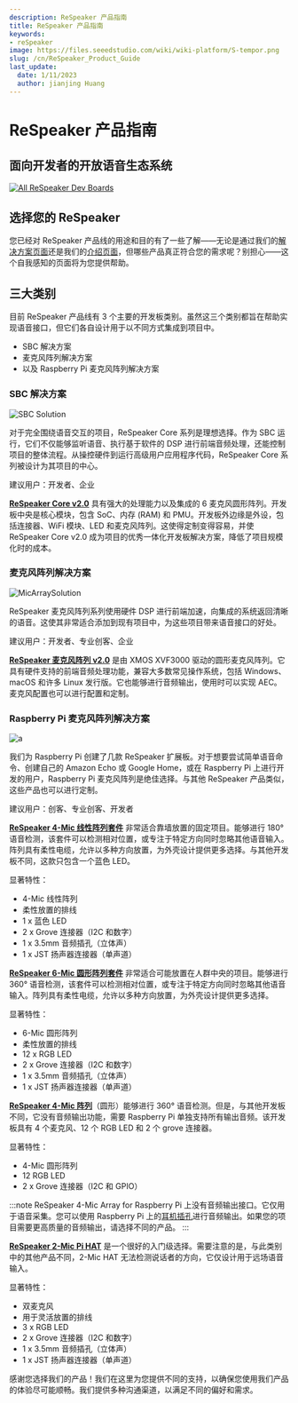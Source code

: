 ```yaml
---
description: ReSpeaker 产品指南
title: ReSpeaker 产品指南
keywords:
- reSpeaker
image: https://files.seeedstudio.com/wiki/wiki-platform/S-tempor.png
slug: /cn/ReSpeaker_Product_Guide
last_update:
  date: 1/11/2023
  author: jianjing Huang
---
```


# **ReSpeaker 产品指南**

## 面向开发者的开放语音生态系统

[![All ReSpeaker Dev Boards](https://files.seeedstudio.com/wiki/ReSpeakerSolutions/img/FullReSpeakerLine.png)](https://www.seeedstudio.com/series/Respeaker-10.html)

## **选择您的 ReSpeaker**

您已经对 ReSpeaker 产品线的用途和目的有了一些了解——无论是通过我们的[解决方案页面](https://wiki.seeedstudio.com/cn/ReSpeaker_Solutions/)还是我们的[介绍页面](https://wiki.seeedstudio.com/cn/ReSpeaker/)，但哪些产品真正符合您的需求呢？别担心——这个自我感知的页面将为您提供帮助。

## **三大类别**

目前 ReSpeaker 产品线有 3 个主要的开发板类别。虽然这三个类别都旨在帮助实现语音接口，但它们各自设计用于以不同方式集成到项目中。

- SBC 解决方案
- 麦克风阵列解决方案
- 以及 Raspberry Pi 麦克风阵列解决方案

### **SBC 解决方案**

![SBC Solution](https://files.seeedstudio.com/wiki/ReSpeakerProductGuide/img/SBC_Solution.png)

对于完全围绕语音交互的项目，ReSpeaker Core 系列是理想选择。作为 SBC 运行，它们不仅能够监听语音、执行基于软件的 DSP 进行前端音频处理，还能控制项目的整体流程。从操控硬件到运行高级用户应用程序代码，ReSpeaker Core 系列被设计为其项目的中心。

建议用户：开发者、企业

**[ReSpeaker Core v2.0](https://wiki.seeedstudio.com/cn/ReSpeaker_Core_v2.0/)** 具有强大的处理能力以及集成的 6 麦克风圆形阵列。开发板中央是核心模块，包含 SoC、内存 (RAM) 和 PMU。开发板外边缘是外设，包括连接器、WiFi 模块、LED 和麦克风阵列。这使得定制变得容易，并使 ReSpeaker Core v2.0 成为项目的优秀一体化开发板解决方案，降低了项目规模化时的成本。

### **麦克风阵列解决方案**

![MicArraySolution](https://files.seeedstudio.com/wiki/ReSpeakerProductGuide/img/Mic_Array_Solution.png)

ReSpeaker 麦克风阵列系列使用硬件 DSP 进行前端加速，向集成的系统返回清晰的语音。这使其非常适合添加到现有项目中，为这些项目带来语音接口的好处。

建议用户：开发者、专业创客、企业

**[ReSpeaker 麦克风阵列 v2.0](https://wiki.seeedstudio.com/cn/ReSpeaker_Mic_Array_v2.0/)** 是由 XMOS XVF3000 驱动的圆形麦克风阵列。它具有硬件支持的前端音频处理功能，兼容大多数常见操作系统，包括 Windows、macOS 和许多 Linux 发行版。它也能够进行音频输出，使用时可以实现 AEC。麦克风配置也可以进行配置和定制。

### **Raspberry Pi 麦克风阵列解决方案**

![a](https://files.seeedstudio.com/wiki/ReSpeakerProductGuide/img/Raspberry_Pi_Mic_Array_Solutions.png)

我们为 Raspberry Pi 创建了几款 ReSpeaker 扩展板。对于想要尝试简单语音命令、创建自己的 Amazon Echo 或 Google Home，或在 Raspberry Pi 上进行开发的用户，Raspberry Pi 麦克风阵列是绝佳选择。与其他 ReSpeaker 产品类似，这些产品也可以进行定制。

建议用户：创客、专业创客、开发者

**[ReSpeaker 4-Mic 线性阵列套件](https://wiki.seeedstudio.com/cn/ReSpeaker_4-Mic_Linear_Array_Kit_for_Raspberry_Pi/)** 非常适合靠墙放置的固定项目。能够进行 180° 语音检测，该套件可以检测相对位置，或专注于特定方向同时忽略其他语音输入。阵列具有柔性电缆，允许以多种方向放置，为外壳设计提供更多选择。与其他开发板不同，这款只包含一个蓝色 LED。

显著特性：

- 4-Mic 线性阵列
- 柔性放置的排线
- 1 x 蓝色 LED
- 2 x Grove 连接器（I2C 和数字）
- 1 x 3.5mm 音频插孔（立体声）
- 1 x JST 扬声器连接器（单声道）

**[ReSpeaker 6-Mic 圆形阵列套件](https://wiki.seeedstudio.com/cn/ReSpeaker_6-Mic_Circular_Array_kit_for_Raspberry_Pi/)** 非常适合可能放置在人群中央的项目。能够进行 360° 语音检测，该套件可以检测相对位置，或专注于特定方向同时忽略其他语音输入。阵列具有柔性电缆，允许以多种方向放置，为外壳设计提供更多选择。

显著特性：

- 6-Mic 圆形阵列
- 柔性放置的排线
- 12 x RGB LED
- 2 x Grove 连接器（I2C 和数字）
- 1 x 3.5mm 音频插孔（立体声）
- 1 x JST 扬声器连接器（单声道）

**[ReSpeaker 4-Mic 阵列](https://wiki.seeedstudio.com/cn/ReSpeaker_4_Mic_Array_for_Raspberry_Pi/)**（圆形）能够进行 360° 语音检测。但是，与其他开发板不同，它没有音频输出功能，需要 Raspberry Pi 单独支持所有输出音频。该开发板具有 4 个麦克风、12 个 RGB LED 和 2 个 grove 连接器。

显著特性：

- 4-Mic 圆形阵列
- 12 RGB LED
- 2 x Grove 连接器（I2C 和 GPIO）

:::note
ReSpeaker 4-Mic Array for Raspberry Pi 上没有音频输出接口。它仅用于语音采集。您可以使用 Raspberry Pi 上的[耳机插孔](https://www.raspberrypi.org/documentation/configuration/audio-config.md)进行音频输出。如果您的项目需要更高质量的音频输出，请选择不同的产品。
:::

**[ReSpeaker 2-Mic Pi HAT](https://wiki.seeedstudio.com/cn/ReSpeaker_2_Mics_Pi_HAT/)** 是一个很好的入门级选择。需要注意的是，与此类别中的其他产品不同，2-Mic HAT 无法检测说话者的方向，它仅设计用于远场语音输入。

显著特性：

- 双麦克风
- 用于灵活放置的排线
- 3 x RGB LED
- 2 x Grove 连接器（I2C 和数字）
- 1 x 3.5mm 音频插孔（立体声）
- 1 x JST 扬声器连接器（单声道）

感谢您选择我们的产品！我们在这里为您提供不同的支持，以确保您使用我们产品的体验尽可能顺畅。我们提供多种沟通渠道，以满足不同的偏好和需求。

<div class="button_tech_support_container">
<a href="https://forum.seeedstudio.com/" class="button_forum"></a> 
<a href="https://www.seeedstudio.com/contacts" class="button_email"></a>
</div>

<div class="button_tech_support_container">
<a href="https://discord.gg/eWkprNDMU7" class="button_discord"></a> 
<a href="https://github.com/Seeed-Studio/wiki-documents/discussions/69" class="button_discussion"></a>
</div>
